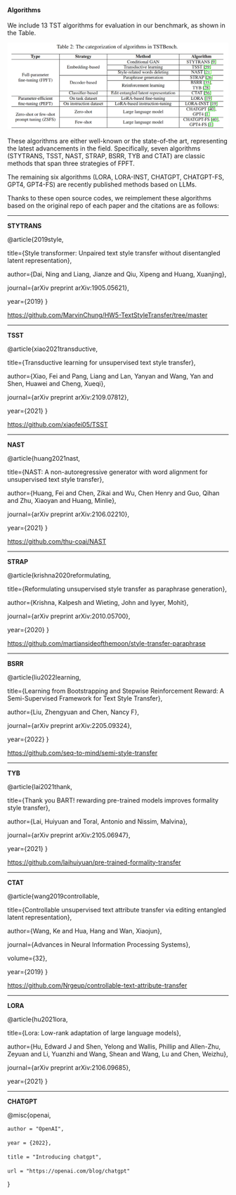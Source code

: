 #### Algorithms

We include 13 TST algorithms for evaluation in our benchmark, as shown in the Table. 

![image](https://github.com/FayeXXX/A-Benchmark-of-Text-Style-Transfer/blob/main/Algorithms/algorithms.png)

These algorithms are either well-known or the state-of-the art, representing the latest advancements in the field. Specifically, seven algorithms (STYTRANS, TSST, NAST, STRAP, BSRR, TYB and CTAT) are classic methods that span three strategies of FPFT. 

The remaining six algorithms (LORA, LORA-INST, CHATGPT, CHATGPT-FS, GPT4, GPT4-FS) are recently published methods based on LLMs.

Thanks to these open source codes, we reimplement these algorithms based on the original repo of each paper and the citations are as follows:

------

**STYTRANS**

@article{2019style,

  title={Style transformer: Unpaired text style transfer without disentangled latent representation},

  author={Dai, Ning and Liang, Jianze and Qiu, Xipeng and Huang, Xuanjing},

  journal={arXiv preprint arXiv:1905.05621},

  year={2019}
}

https://github.com/MarvinChung/HW5-TextStyleTransfer/tree/master

------

**TSST**

@article{xiao2021transductive,

  title={Transductive learning for unsupervised text style transfer},

  author={Xiao, Fei and Pang, Liang and Lan, Yanyan and Wang, Yan and Shen, Huawei and Cheng, Xueqi},

  journal={arXiv preprint arXiv:2109.07812},

  year={2021}
}

https://github.com/xiaofei05/TSST 

------

**NAST**

@article{huang2021nast,

  title={NAST: A non-autoregressive generator with word alignment for unsupervised text style transfer},

  author={Huang, Fei and Chen, Zikai and Wu, Chen Henry and Guo, Qihan and Zhu, Xiaoyan and Huang, Minlie},

  journal={arXiv preprint arXiv:2106.02210},

  year={2021}
}

https://github.com/thu-coai/NAST

_____

**STRAP**

@article{krishna2020reformulating,

  title={Reformulating unsupervised style transfer as paraphrase generation},

  author={Krishna, Kalpesh and Wieting, John and Iyyer, Mohit},

  journal={arXiv preprint arXiv:2010.05700},

  year={2020}
}

https://github.com/martiansideofthemoon/style-transfer-paraphrase

____

**BSRR**

@article{liu2022learning,

  title={Learning from Bootstrapping and Stepwise Reinforcement Reward: A Semi-Supervised Framework for Text Style Transfer},

  author={Liu, Zhengyuan and Chen, Nancy F},

  journal={arXiv preprint arXiv:2205.09324},

  year={2022}
}

https://github.com/seq-to-mind/semi-style-transfer

____

**TYB** 

@article{lai2021thank,

  title={Thank you BART! rewarding pre-trained models improves formality style transfer},

  author={Lai, Huiyuan and Toral, Antonio and Nissim, Malvina},

  journal={arXiv preprint arXiv:2105.06947},

  year={2021}
}

https://github.com/laihuiyuan/pre-trained-formality-transfer

____

**CTAT**

@article{wang2019controllable,

  title={Controllable unsupervised text attribute transfer via editing entangled latent representation},

  author={Wang, Ke and Hua, Hang and Wan, Xiaojun},

  journal={Advances in Neural Information Processing Systems},

  volume={32},

  year={2019}
}

https://github.com/Nrgeup/controllable-text-attribute-transfer

_____

**LORA**

@article{hu2021lora,

  title={Lora: Low-rank adaptation of large language models},

  author={Hu, Edward J and Shen, Yelong and Wallis, Phillip and Allen-Zhu, Zeyuan and Li, Yuanzhi and Wang, Shean and Wang, Lu and Chen, Weizhu},

  journal={arXiv preprint arXiv:2106.09685},

  year={2021}
}

____

**CHATGPT**

@misc{openai,

    author = "OpenAI",

    year = {2022},

    title = "Introducing chatgpt",

    url = "https://openai.com/blog/chatgpt"
}
